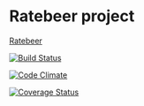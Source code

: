 # Ratebeer project

[Ratebeer](https://infinite-fjord-61010.herokuapp.com/)

[![Build Status](https://travis-ci.org/joomoz/wadror.png)](https://travis-ci.org/joomoz/wadror)

[![Code Climate](https://codeclimate.com/github/joomoz/wadror.png)](https://codeclimate.com/github/joomoz/wadror)

[![Coverage Status](https://coveralls.io/repos/github/joomoz/wadror/badge.svg?branch=master)](https://coveralls.io/github/joomoz/wadror?branch=master)
